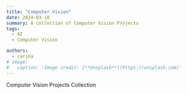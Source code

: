 ```yaml
---
title: "Computer Vision"
date: 2024-03-18
summary: A collection of Computer Vision Projects
tags: 
  - AI
  - Computer Vision

authors:
  - carina
# image:
#   caption: 'Image credit: [**Unsplash**](https://unsplash.com)'
---
```


Computer Vision Projects Collection
